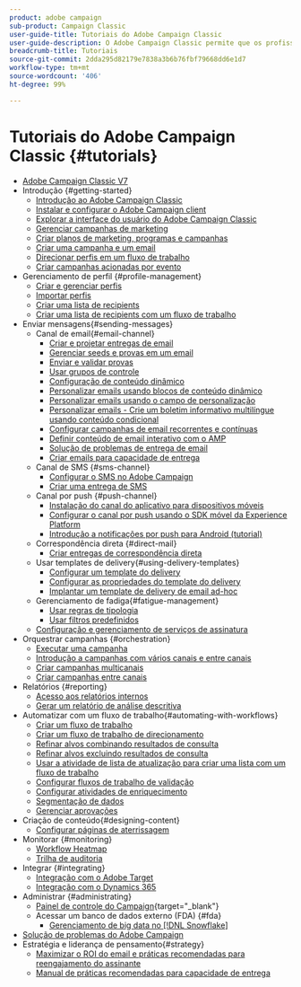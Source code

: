```yaml
---
product: adobe campaign
sub-product: Campaign Classic
user-guide-title: Tutoriais do Adobe Campaign Classic
user-guide-description: O Adobe Campaign Classic permite que os profissionais de marketing criem experiências de clientes em vários canais e fornece um ambiente para a orquestração visual de campanhas, o gerenciamento de interação em tempo real e a execução em vários canais.
breadcrumb-title: Tutoriais
source-git-commit: 2dda295d82179e7838a3b6b76fbf79668dd6e1d7
workflow-type: tm+mt
source-wordcount: '406'
ht-degree: 99%

---
```



# Tutoriais do Adobe Campaign Classic {#tutorials}

+ [Adobe Campaign Classic V7](/help/overview.md)
+ Introdução {#getting-started}
   + [Introdução ao Adobe Campaign Classic](/help/getting-started/introduction-to-adobe-campaign-classic.md)
   + [Instalar e configurar o Adobe Campaign client](/help/getting-started/install-and-setup-the-adobe-campaign-client.md)
   + [Explorar a interface do usuário do Adobe Campaign Classic](/help/getting-started/exploring-the-adobe-campaign-classic-user-interface.md)
   + [Gerenciar campanhas de marketing](/help/getting-started/managing-marketing-campaigns.md)
   + [Criar planos de marketing, programas e campanhas](/help/getting-started/creating-a-marketing-plan-programs-and-campaigns.md)
   + [Criar uma campanha e um email](/help/getting-started/creating-a-campaign-and-an-email.md)
   + [Direcionar perfis em um fluxo de trabalho](/help/getting-started/targeting-profiles-in-a-workflow.md)
   + [Criar campanhas acionadas por evento](/help/getting-started/create-event-triggered-campaigns.md)
+ Gerenciamento de perfil {#profile-management}
   + [Criar e gerenciar perfis](/help/profile-management/create-and-manage-profiles.md)
   + [Importar perfis](/help/data-management/importing-profiles.md)
   + [Criar uma lista de recipients](/help/profile-management/creating-a-list-of-recipients.md)
   + [Criar uma lista de recipients com um fluxo de trabalho](/help/profile-management/creating-a-list-of-recipients-with-a-workflow.md)
+ Enviar mensagens{#sending-messages}
   + Canal de email{#email-channel}
      + [Criar e projetar entregas de email](/help/sending-messages/email-channel/create-and-design-email-deliveries.md)
      + [Gerenciar seeds e provas em um email](/help/sending-messages/email-channel/managing-seed-and-proofs.md)
      + [Enviar e validar provas](/help/sending-messages/email-channel/send-and-validate-proofs.md)
      + [Usar grupos de controle](/help/sending-messages/email-channel/use-control-groups.md)
      + [Configuração de conteúdo dinâmico](/help/sending-messages/email-channel/configuring-dynamic-content.md)
      + [Personalizar emails usando blocos de conteúdo dinâmico](/help/sending-messages/email-channel/personalization-with-dynamic-content-blocks.md)
      + [Personalizar emails usando o campo de personalização](/help/sending-messages/email-channel/personalizing-emails-using-personalization-fields.md)
      + [Personalizar emails - Crie um boletim informativo multilíngue usando conteúdo condicional](/help/sending-messages/email-channel/personalizing-emails-create-a-multi-lingual-newsletter-using-conditional-content.md)
      + [Configurar campanhas de email recorrentes e contínuas](/help/sending-messages/recurring-deliveries.md)
      + [Definir conteúdo de email interativo com o AMP](/help/sending-messages/email-channel/defining-interactive-email-content-with-amp.md)
      + [Solução de problemas de entrega de email](/help/sending-messages/email-channel/troubleshooting-email-delivery-issues.md)
      + [Criar emails para capacidade de entrega](/help/sending-messages/email-channel/design-emails-for-deliverability.md)
   + Canal de SMS {#sms-channel}
      + [Configurar o SMS no Adobe Campaign](https://experienceleague.adobe.com/docs/campaign-learn/set-up-sms-for-adobe-campaign/overview.html?lang=pt-BR)
      + [Criar uma entrega de SMS](/help/sending-messages/mobile-channel/create-a-sms-delivery.md)
   + Canal por push {#push-channel}
      + [Instalação do canal do aplicativo para dispositivos móveis](/help/sending-messages/mobile-channel/installing-the-mobile-app-channel.md)
      + [Configurar o canal por push usando o SDK móvel da Experience Platform](/help/sending-messages/mobile-channel/configure-push-using-aep-mobile-sdk.md)
      + [Introdução a notificações por push para Android (tutorial)](https://experienceleague.adobe.com/docs/campaign-classic-learn/getting-started-with-push-notifications-for-android/introduction.html?lang=pt-BR)
   + Correspondência direta {#direct-mail}
      + [Criar entregas de correspondência direta](/help/sending-messages/direct-mail/creating-direct-mail-deliveries.md)
   + Usar templates de delivery{#using-delivery-templates}
      + [Configurar um template do delivery](/help/sending-messages/using-delivery-templates/configuring-a-delivery-template.md)
      + [Configurar as propriedades do template do delivery](/help/sending-messages/using-delivery-templates/setting-delivery-template-properties.md)
      + [Implantar um template de delivery de email ad-hoc](/help/sending-messages/using-delivery-templates/deploying-ad-hoc-email-delivery-template.md)
   + Gerenciamento de fadiga{#fatigue-management}
      + [Usar regras de tipologia](/help/sending-messages/fatigue-management/typology-rules-for-fatigue-management.md)
      + [Usar filtros predefinidos](/help/sending-messages/fatigue-management/fatigue-management-using-filters.md)
   + [Configuração e gerenciamento de serviços de assinatura](/help/sending-messages/configuring-and-managing-subscription-services.md)
+ Orquestrar campanhas {#orchestration}
   + [Executar uma campanha](/help/orchestrating-campaigns/executing-a-campaign.md)
   + [Introdução a campanhas com vários canais e entre canais](/help/orchestrating-campaigns/introduction-to-cross-and-multi-channel-campaigns.md)
   + [Criar campanhas multicanais](/help/orchestrating-campaigns/multi-channel-campaigns.md)
   + [Criar campanhas entre canais](/help/orchestrating-campaigns/cross-channel-campaigns.md)
+ Relatórios {#reporting}
   + [Acesso aos relatórios internos](/help/reporting/accessing-built-in-reports.md)
   + [Gerar um relatório de análise descritiva](/help/reporting/generating-a-descriptive-analysis-report.md)
+ Automatizar com um fluxo de trabalho{#automating-with-workflows}
   + [Criar um fluxo de trabalho](/help/automating-with-workflows/creating-a-workflow.md)
   + [Criar um fluxo de trabalho de direcionamento](/help/automating-with-workflows/creating-a-targeting-workflow.md)
   + [Refinar alvos combinando resultados de consulta](/help/automating-with-workflows/refining-targets-by-combining-query-results.md)
   + [Refinar alvos excluindo resultados de consulta](/help/automating-with-workflows/refining-targets-by-excluding-query-results.md)
   + [Usar a atividade de lista de atualização para criar uma lista com um fluxo de trabalho](/help/automating-with-workflows/using-the-update-list-activity.md)
   + [Configurar fluxos de trabalho de validação](/help/automating-with-workflows/validation-flow-configuration.md)
   + [Configurar atividades de enriquecimento](/help/automating-with-workflows/enrichment-activity.md)
   + [Segmentação de dados](/help/data-management/data-segmentation.md)
   + [Gerenciar aprovações](/help/automating-with-workflows/managing-approvals.md)
+ Criação de conteúdo{#designing-content}
   + [Configurar páginas de aterrissagem](/help/designing-content/configure-landingpages.md)
+ Monitorar {#monitoring}
   + [Workflow Heatmap](/help/monitoring-campaign-classic/workflow-heatmap.md)
   + [Trilha de auditoria](/help/monitoring-campaign-classic/audit-trail.md)
+ Integrar {#integrating}
   + [Integração com o Adobe Target](/help/integrations/target-integration.md)
   + [Integração com o Dynamics 365](/help/integrations/dynamics365-integration.md)
+ Administrar {#administrating}
   + [Painel de controle do Campaign](https://experienceleague.adobe.com/docs/control-panel-learn/control-panel/control-panel-overview.html?lang=pt-BR){target=&quot;_blank&quot;}
   + Acessar um banco de dados externo (FDA) {#fda}
      + [Gerenciamento de big data no  [!DNL Snowflake]](/help/administrating/snowflake/big-data-segmentation-on-snowflake.md)
+ [Solução de problemas do Adobe Campaign](https://experienceleague.adobe.com/docs/campaign-classic-learn/troubleshooting/overview.html?lang=pt-BR)
+ Estratégia e liderança de pensamento{#strategy}
   + [Maximizar o ROI do email e práticas recomendadas para reengajamento do assinante](https://experienceleague.adobe.com/docs/campaign-learn/tutorials/strategy/campaign-maximize-email-best-practices.html?lang=pt-BR)
   + [Manual de práticas recomendadas para capacidade de entrega](https://experienceleague.adobe.com/docs/deliverability-learn/deliverability-best-practice-guide/introduction.html?lang=pt-BR)
